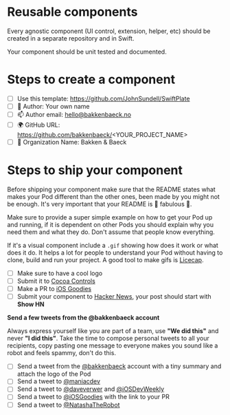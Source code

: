 # Reusable components

Every agnostic component (UI control, extension, helper, etc) should be created in a separate repository and in Swift.

Your component should be unit tested and documented.

# Steps to create a component

- [ ] Use this template: https://github.com/JohnSundell/SwiftPlate
- [ ] 👶  Author: Your own name
- [ ] 📫  Author email: hello@bakkenbaeck.no
- [ ] 🌍  GitHub URL: https://github.com/bakkenbaeck/<YOUR_PROJECT_NAME>
- [ ] 🏢  Organization Name: Bakken & Baeck

# Steps to ship your component

Before shipping your component make sure that the README states what makes your Pod different than the other ones, been made by you might not be enough. It's very important that your README is :star2: fabulous :star2:.

Make sure to provide a super simple example on how to get your Pod up and running, if it is dependent on other Pods you should explain why you need them and what they do. Don't assume that people know everything.

If it's a visual component include a `.gif` showing how does it work or what does it do. It helps a lot for people to understand your Pod without having to clone, build and run your project. A good tool to make gifs is [Licecap](http://www.cockos.com/licecap/).

- [ ] Make sure to have a cool logo
- [ ] Submit it to [Cocoa Controls](https://www.cocoacontrols.com/)
- [ ] Make a PR to [iOS Goodies](https://github.com/iOS-Goodies/iOS-Goodies)
- [ ] Submit your component to [Hacker News](https://news.ycombinator.com/), your post should start with **Show HN**

**Send a few tweets from the @bakkenbaeck account**

Always express yourself like you are part of a team, use **"We did this"** and never **"I did this"**.
Take the time to compose personal tweets to all your recipients, copy pasting one message to everyone makes you sound like a robot and feels spammy, don't do this.

- [ ] Send a tweet from the [@bakkenbaeck](https://twitter.com/bakkenbaeck) account with a tiny summary and attach the logo of the Pod
- [ ] Send a tweet to [@maniacdev](https://twitter.com/maniacdev)
- [ ] Send a tweet to [@daveverwer](https://twitter.com/daveverwer) and [@iOSDevWeekly](https://twitter.com/iOSDevWeekly)
- [ ] Send a tweet to [@iOSGoodies](https://twitter.com/iOSGoodies) with the link to your PR
- [ ] Send a tweet to [@NatashaTheRobot](https://twitter.com/NatashaTheRobot)
